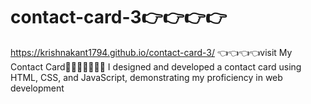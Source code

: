 # contact-card-3👉👉👉👉
https://krishnakant1794.github.io/contact-card-3/ 👈👈👈👈visit My Contact Card🤗🤗😊😊😊✅✅ I designed and developed a contact card using HTML, CSS, and JavaScript, demonstrating my proficiency in web development